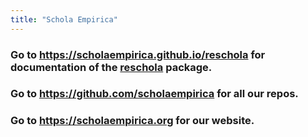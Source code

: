 ```yaml
---
title: "Schola Empirica"
---
```


### Go to <https://scholaempirica.github.io/reschola> for documentation of the [reschola](https://github.com/scholaempirica/reschola) package.

### Go to <https://github.com/scholaempirica> for all our repos.

### Go to <https://scholaempirica.org> for our website.

